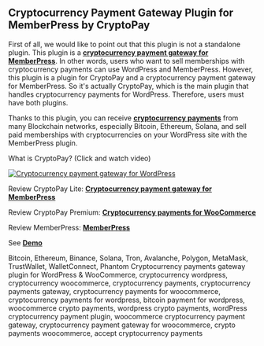 ## Cryptocurrency Payment Gateway Plugin for MemberPress by CryptoPay

First of all, we would like to point out that this plugin is not a standalone plugin. This plugin is a **<a href="https://beycanpress.com/cryptopay/?utm_source=github&utm_medium=cryptopay_memberpress">cryptocurrency payment gateway for MemberPress</a>**. In other words, users who want to sell memberships with cryptocurrency payments can use WordPress and MemberPress. However, this plugin is a plugin for CryptoPay and a cryptocurrency payment gateway for MemberPress. So it's actually CryptoPay, which is the main plugin that handles cryptocurrency payments for WordPress. Therefore, users must have both plugins.

Thanks to this plugin, you can receive **<a href="https://beycanpress.com/cryptopay/?utm_source=github&utm_medium=cryptopay_memberpress">cryptocurrency payments</a>** from many Blockchain networks, especially Bitcoin, Ethereum, Solana, and sell paid memberships with cryptocurrencies on your WordPress site with the MemberPress plugin.

What is CryptoPay? (Click and watch video)

[![Cryptocurrency payment gateway for WordPress](https://img.youtube.com/vi/3vaoFL4XG10/0.jpg)](https://www.youtube.com/watch?v=3vaoFL4XG10)
<br>

Review CryptoPay Lite: **<a href="https://wordpress.org/plugins/cryptopay-wc-lite/">Cryptocurrency payment gateway for MemberPress</a>**

Review CryptoPay Premium: **<a href="https://beycanpress.com/cryptopay/?utm_source=github&utm_medium=cryptopay_memberpress">Cryptocurrency payments for WooCommerce</a>**

Review MemberPress: **<a href="https://memberpress.com/plans/pricing/">MemberPress</a>**

See **<a href="https://cryptopay.beycanpress.net/register/test-membership/" target="_blank">Demo</a>**

Bitcoin, Ethereum, Binance, Solana, Tron, Avalanche, Polygon, MetaMask, TrustWallet, WalletConnect, Phantom Cryptocurrency payments gateway plugin for WordPress & WooCommerce, cryptocurrency wordpress, cryptocurrency woocommerce, cryptocurrency payments, cryptocurrency payments gateway, cryptocurrency payments for woocommerce, cryptocurrency payments for wordpress, bitcoin payment for wordpress, woocommerce crypto payments, wordpress crypto payments, wordPress cryptocurrency payment plugin, woocommerce cryptocurrency payment gateway, cryptocurrency payment gateway for woocommerce, crypto payments woocommerce, accept cryptocurrency payments